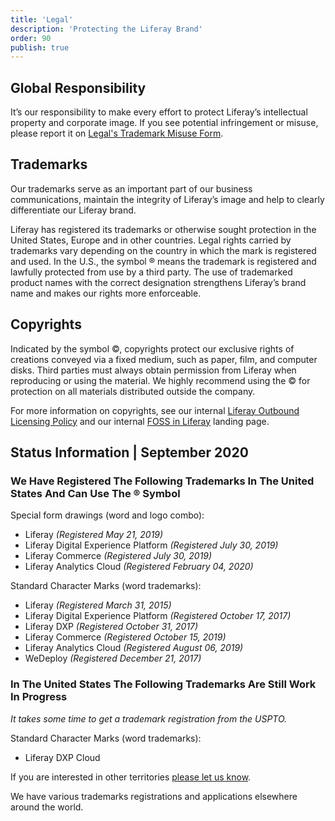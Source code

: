```yaml
---
title: 'Legal'
description: 'Protecting the Liferay Brand'
order: 90
publish: true
---
```


## Global Responsibility

It’s our responsibility to make every effort to protect Liferay’s intellectual property and corporate image. If you see potential infringement or misuse, please report it on [Legal's Trademark Misuse Form](https://docs.google.com/forms/d/e/1FAIpQLSedw6cbBaY9Sqhyd4_qOM08g3Kzuk-Ss0b_ZhARhjXkm-WgDQ/viewform).

## Trademarks

Our trademarks serve as an important part of our business communications, maintain the integrity of Liferay’s image and help to clearly differentiate our Liferay brand.

Liferay has registered its trademarks or otherwise sought protection in the United States, Europe and in other countries. Legal rights carried by trademarks vary depending on the country in which the mark is registered and used. In the U.S., the symbol ® means the trademark is registered and lawfully protected from use by a third party. The use of trademarked product names with the correct designation strengthens Liferay’s brand name and makes our rights more enforceable.

## Copyrights

Indicated by the symbol ©, copyrights protect our exclusive rights of creations conveyed via a fixed medium, such as paper, film, and computer disks. Third parties must always obtain permission from Liferay when reproducing or using the material. We highly recommend using the © for protection on all materials distributed outside the company.

For more information on copyrights, see our internal [Liferay Outbound Licensing Policy](https://grow.liferay.com/excellence/Liferay+Outbound+Licensing+Policy) and our internal [FOSS in Liferay](https://grow.liferay.com/excellence/foss+in+liferay) landing page.

## Status Information | September 2020

### We Have Registered The Following Trademarks In The United States And Can Use The &reg; Symbol

Special form drawings (word and logo combo):

-   Liferay _(Registered May 21, 2019)_
-   Liferay Digital Experience Platform _(Registered July 30, 2019)_
-   Liferay Commerce _(Registered July 30, 2019)_
-   Liferay Analytics Cloud _(Registered February 04, 2020)_

Standard Character Marks (word trademarks):

-   Liferay _(Registered March 31, 2015)_
-   Liferay Digital Experience Platform _(Registered October 17, 2017)_
-   Liferay DXP _(Registered October 31, 2017)_
-   Liferay Commerce _(Registered October 15, 2019)_
-   Liferay Analytics Cloud _(Registered August 06, 2019)_
-   WeDeploy _(Registered December 21, 2017)_

### In The United States The Following Trademarks Are Still Work In Progress

_It takes some time to get a trademark registration from the USPTO._

Standard Character Marks (word trademarks):

-   Liferay DXP Cloud

<!-- Special form drawings (word and logo combo): -->

If you are interested in other territories [please let us know](mailto:paul.hanaoka@liferay.com).

We have various trademarks registrations and applications elsewhere around the world.
